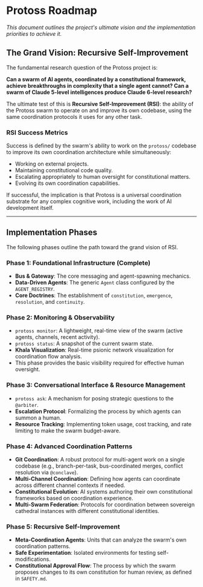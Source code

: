 # Protoss Roadmap

*This document outlines the project's ultimate vision and the implementation priorities to achieve it.*

## The Grand Vision: Recursive Self-Improvement

The fundamental research question of the Protoss project is:

**Can a swarm of AI agents, coordinated by a constitutional framework, achieve breakthroughs in complexity that a single agent cannot? Can a swarm of Claude 5-level intelligences produce Claude 6-level research?**

The ultimate test of this is **Recursive Self-Improvement (RSI)**: the ability of the Protoss swarm to operate on and improve its own codebase, using the same coordination protocols it uses for any other task.

### RSI Success Metrics

Success is defined by the swarm's ability to work on the `protoss/` codebase to improve its own coordination architecture while simultaneously:

-   Working on external projects.
-   Maintaining constitutional code quality.
-   Escalating appropriately to human oversight for constitutional matters.
-   Evolving its own coordination capabilities.

If successful, the implication is that Protoss is a universal coordination substrate for any complex cognitive work, including the work of AI development itself.

---

## Implementation Phases

The following phases outline the path toward the grand vision of RSI.

### Phase 1: Foundational Infrastructure (Complete)
-   **Bus & Gateway**: The core messaging and agent-spawning mechanics.
-   **Data-Driven Agents**: The generic `Agent` class configured by the `AGENT_REGISTRY`.
-   **Core Doctrines**: The establishment of `constitution`, `emergence`, `resolution`, and `continuity`.

### Phase 2: Monitoring & Observability
-   `protoss monitor`: A lightweight, real-time view of the swarm (active agents, channels, recent activity).
-   `protoss status`: A snapshot of the current swarm state.
-   **Khala Visualization**: Real-time psionic network visualization for coordination flow analysis.
-   This phase provides the basic visibility required for effective human oversight.

### Phase 3: Conversational Interface & Resource Management
-   `protoss ask`: A mechanism for posing strategic questions to the `@arbiter`.
-   **Escalation Protocol**: Formalizing the process by which agents can summon a human.
-   **Resource Tracking**: Implementing token usage, cost tracking, and rate limiting to make the swarm budget-aware.

### Phase 4: Advanced Coordination Patterns
-   **Git Coordination**: A robust protocol for multi-agent work on a single codebase (e.g., branch-per-task, bus-coordinated merges, conflict resolution via `@conclave`).
-   **Multi-Channel Coordination**: Defining how agents can coordinate across different channel contexts if needed.
-   **Constitutional Evolution**: AI systems authoring their own constitutional frameworks based on coordination experience.
-   **Multi-Swarm Federation**: Protocols for coordination between sovereign cathedral instances with different constitutional identities.

### Phase 5: Recursive Self-Improvement
-   **Meta-Coordination Agents**: Units that can analyze the swarm's own coordination patterns.
-   **Safe Experimentation**: Isolated environments for testing self-modifications.
-   **Constitutional Approval Flow**: The process by which the swarm proposes changes to its own constitution for human review, as defined in `SAFETY.md`.
